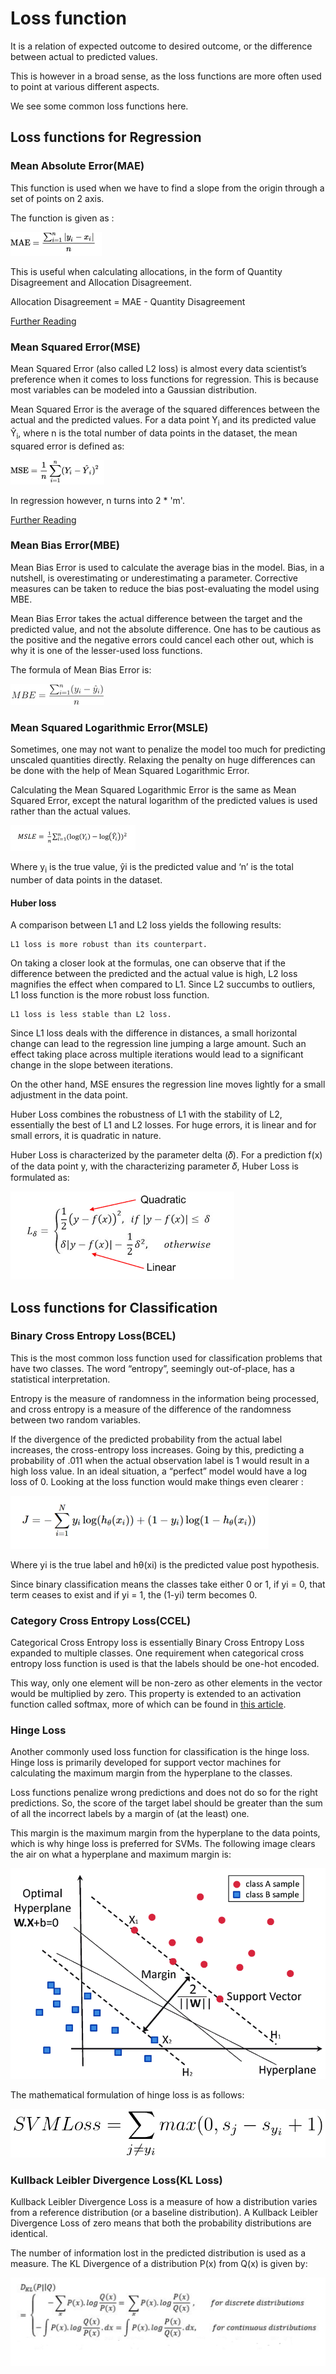 # Loss function

It is a relation of expected outcome to desired outcome,
or the difference between actual to predicted values.

This is however in a broad sense, as the loss functions are more often
used to point at various different aspects.

We see some common loss functions here.

## Loss functions for Regression
### Mean Absolute Error(MAE)

This function is used when we have to find a slope from the origin through a set of points on 2 axis.

The function is given as  :

<!-- <img src="MAE.PNG" alt="MAE function" width="1pt" style="width:1pt"/> -->

![MAE function](images/MAE.png)

This is useful when calculating allocations, in the form of
Quantity Disagreement and Allocation Disagreement.

Allocation Disagreement = MAE - Quantity Disagreement

[Further Reading](https://en.wikipedia.org/wiki/Mean_absolute_error)

### Mean Squared Error(MSE)
Mean Squared Error (also called L2 loss) is almost every data scientist’s preference when it comes to loss functions for regression. This is because most variables can be modeled into a Gaussian distribution.

Mean Squared Error is the average of the squared differences between the actual and the predicted values. For a data point Y<sub>i</sub> and its predicted value Ŷ<sub>i</sub>, where n is the total number of data points in the dataset, the mean squared error is defined as:

![MSE function](images/MSE.png)

In regression however, n turns into 2 * 'm'.

[Further Reading](https://en.wikipedia.org/wiki/Mean_squared_error)

### Mean Bias Error(MBE)

Mean Bias Error is used to calculate the average bias in the model. Bias, in a nutshell, is overestimating or underestimating a parameter. Corrective measures can be taken to reduce the bias post-evaluating the model using MBE.

Mean Bias Error takes the actual difference between the target and the predicted value, and not the absolute difference. One has to be cautious as the positive and the negative errors could cancel each other out, which is why it is one of the lesser-used loss functions.

The formula of Mean Bias Error is:

![MBE function](images/MBE.png)


### Mean Squared Logarithmic Error(MSLE)

Sometimes, one may not want to penalize the model too much for predicting unscaled quantities directly. Relaxing the penalty on huge differences can be done with the help of Mean Squared Logarithmic Error.

Calculating the Mean Squared Logarithmic Error is the same as Mean Squared Error, except the natural logarithm of the predicted values is used rather than the actual values.

![MSLE function](images/MSLE.png)

Where y<sub>i</sub> is the true value, ŷ<sub></sub>i is the predicted value and ‘n’ is the total number of data points in the dataset.

#### Huber loss

A comparison between L1 and L2 loss yields the following results:

    L1 loss is more robust than its counterpart.

On taking a closer look at the formulas, one can observe that if the difference between the predicted and the actual value is high, L2 loss magnifies the effect when compared to L1. Since L2 succumbs to outliers, L1 loss function is the more robust loss function.

    L1 loss is less stable than L2 loss.

Since L1 loss deals with the difference in distances, a small horizontal change can lead to the regression line jumping a large amount. Such an effect taking place across multiple iterations would lead to a significant change in the slope between iterations.

On the other hand, MSE ensures the regression line moves lightly for a small adjustment in the data point.

Huber Loss combines the robustness of L1 with the stability of L2, essentially the best of L1 and L2 losses. For huge errors, it is linear and for small errors, it is quadratic in nature.

Huber Loss is characterized by the parameter delta (𝛿). For a prediction f(x) of the data point y, with the characterizing parameter 𝛿, Huber Loss is formulated as:


![Huber Loss function](images/huber-loss.PNG)

## Loss functions for Classification

### Binary Cross Entropy Loss(BCEL)

This is the most common loss function used for classification problems that have two classes. The word “entropy”, seemingly out-of-place, has a statistical interpretation.

Entropy is the measure of randomness in the information being processed, and cross entropy is a measure of the difference of the randomness between two random variables.

If the divergence of the predicted probability from the actual label increases, the cross-entropy loss increases. Going by this, predicting a probability of .011 when the actual observation label is 1 would result in a high loss value. In an ideal situation, a “perfect” model would have a log loss of 0. Looking at the loss function would make things even clearer :

![BCEL function](images/BCEL.png)

Where yi is the true label and hθ(xi) is the predicted value post hypothesis.

Since binary classification means the classes take either 0 or 1, if yi = 0, that term ceases to exist and if yi = 1, the (1-yi) term becomes 0.

### Category Cross Entropy Loss(CCEL)

Categorical Cross Entropy loss is essentially Binary Cross Entropy Loss expanded to multiple classes. One requirement when categorical cross entropy loss function is used is that the labels should be one-hot encoded.

This way, only one element will be non-zero as other elements in the vector would be multiplied by zero. This property is extended to an activation function called softmax, more of which can be found in [this article](https://www.section.io/engineering-education/activation-functions/).

### Hinge Loss

Another commonly used loss function for classification is the hinge loss. Hinge loss is primarily developed for support vector machines for calculating the maximum margin from the hyperplane to the classes.

Loss functions penalize wrong predictions and does not do so for the right predictions. So, the score of the target label should be greater than the sum of all the incorrect labels by a margin of (at the least) one.

This margin is the maximum margin from the hyperplane to the data points, which is why hinge loss is preferred for SVMs. The following image clears the air on what a hyperplane and maximum margin is:

![SVM and hinge loss](images/svm.png)

The mathematical formulation of hinge loss is as follows:

![Hinge loss](images/hinge-loss.png)

### Kullback Leibler Divergence Loss(KL Loss)

Kullback Leibler Divergence Loss is a measure of how a distribution varies from a reference distribution (or a baseline distribution). A Kullback Leibler Divergence Loss of zero means that both the probability distributions are identical.

The number of information lost in the predicted distribution is used as a measure. The KL Divergence of a distribution P(x) from Q(x) is given by:

![KLDL function](images/kl-divergence-loss.PNG)
